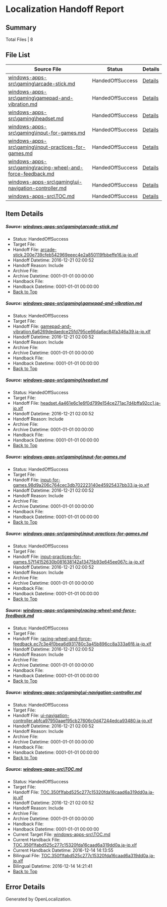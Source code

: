 # <a name='report-top'></a> Localization Handoff Report

## Summary
 Total Files | 8

## File List
 Source File | Status | Details 
 ----------- | ------ | ------- 
 [windows-apps-src\gaming\arcade-stick.md](https://cpubwin.visualstudio.com/windows-uwp/_git/windows-uwp/commit/31dc2428175fc0afc84f30537898748300c7b242?path=windows-apps-src%2Fgaming%2Farcade-stick.md&_a=contents) | HandedOffSuccess | [Details](#9fd90cbb8be3a0b2d234eff8a13a98b7f406aadf3499)
 [windows-apps-src\gaming\gamepad-and-vibration.md](https://cpubwin.visualstudio.com/windows-uwp/_git/windows-uwp/commit/31dc2428175fc0afc84f30537898748300c7b242?path=windows-apps-src%2Fgaming%2Fgamepad-and-vibration.md&_a=contents) | HandedOffSuccess | [Details](#6beb66a46f0908064ddc25cb74b23d0883051c603518)
 [windows-apps-src\gaming\headset.md](https://cpubwin.visualstudio.com/windows-uwp/_git/windows-uwp/commit/31dc2428175fc0afc84f30537898748300c7b242?path=windows-apps-src%2Fgaming%2Fheadset.md&_a=contents) | HandedOffSuccess | [Details](#5306ef31bf20b25a5f2a24dee8bd8b55de2773da3521)
 [windows-apps-src\gaming\input-for-games.md](https://cpubwin.visualstudio.com/windows-uwp/_git/windows-uwp/commit/31dc2428175fc0afc84f30537898748300c7b242?path=windows-apps-src%2Fgaming%2Finput-for-games.md&_a=contents) | HandedOffSuccess | [Details](#81c03f6d5999f56a9d995d089c86c82e229a79b33553)
 [windows-apps-src\gaming\input-practices-for-games.md](https://cpubwin.visualstudio.com/windows-uwp/_git/windows-uwp/commit/31dc2428175fc0afc84f30537898748300c7b242?path=windows-apps-src%2Fgaming%2Finput-practices-for-games.md&_a=contents) | HandedOffSuccess | [Details](#b385b035060de8c837f7bcb3b129361c09dc0e4c3554)
 [windows-apps-src\gaming\racing-wheel-and-force-feedback.md](https://cpubwin.visualstudio.com/windows-uwp/_git/windows-uwp/commit/31dc2428175fc0afc84f30537898748300c7b242?path=windows-apps-src%2Fgaming%2Fracing-wheel-and-force-feedback.md&_a=contents) | HandedOffSuccess | [Details](#5bec43064da2ccd316980ba8b608331256a8c6cf3578)
 [windows-apps-src\gaming\ui-navigation-controller.md](https://cpubwin.visualstudio.com/windows-uwp/_git/windows-uwp/commit/31dc2428175fc0afc84f30537898748300c7b242?path=windows-apps-src%2Fgaming%2Fui-navigation-controller.md&_a=contents) | HandedOffSuccess | [Details](#847e589a0e1ad9d58d9a1156c4df6a9bf4fc69ad3601)
 [windows-apps-src\TOC.md](https://cpubwin.visualstudio.com/windows-uwp/_git/windows-uwp/commit/31dc2428175fc0afc84f30537898748300c7b242?path=windows-apps-src%2FTOC.md&_a=contents) | HandedOffSuccess | [Details](#84a1e68fb703abdcacb139404dccf75a029d60ca8709)

## Item Details
##### <a name='9fd90cbb8be3a0b2d234eff8a13a98b7f406aadf3499'></a> Source: [windows-apps-src\gaming\arcade-stick.md](https://cpubwin.visualstudio.com/windows-uwp/_git/windows-uwp/commit/31dc2428175fc0afc84f30537898748300c7b242?path=windows-apps-src%2Fgaming%2Farcade-stick.md&_a=contents)
* Status: HandedOffSuccess
* Target File: 
* Handoff File: [arcade-stick.200e739cfeb542969eeec4e2a850119fbbeffe16.ja-jp.xlf](https://cpubwin.visualstudio.com/windows-uwp/_git/WDCLib.handoff/commit/b6ba89a4636e28f0c8b555f7e8bd5e5637379682?path=ol-handoff%2Fcpubwin%2Fwindows-uwp.ja-jp%2Fmaster%2Farcade-stick.200e739cfeb542969eeec4e2a850119fbbeffe16.ja-jp.xlf&_a=contents)
* Handoff Datetime: 2016-12-21 02:00:52
* Handoff Reason: Include
* Archive File: 
* Archive Datetime: 0001-01-01 00:00:00
* Handback File: 
* Handback Datetime: 0001-01-01 00:00:00
* [Back to Top](#report-top)

##### <a name='6beb66a46f0908064ddc25cb74b23d0883051c603518'></a> Source: [windows-apps-src\gaming\gamepad-and-vibration.md](https://cpubwin.visualstudio.com/windows-uwp/_git/windows-uwp/commit/31dc2428175fc0afc84f30537898748300c7b242?path=windows-apps-src%2Fgaming%2Fgamepad-and-vibration.md&_a=contents)
* Status: HandedOffSuccess
* Target File: 
* Handoff File: [gamepad-and-vibration.6a6269dedaedce25fd795ce66da6ac84fa346a39.ja-jp.xlf](https://cpubwin.visualstudio.com/windows-uwp/_git/WDCLib.handoff/commit/b6ba89a4636e28f0c8b555f7e8bd5e5637379682?path=ol-handoff%2Fcpubwin%2Fwindows-uwp.ja-jp%2Fmaster%2Fgamepad-and-vibration.6a6269dedaedce25fd795ce66da6ac84fa346a39.ja-jp.xlf&_a=contents)
* Handoff Datetime: 2016-12-21 02:00:52
* Handoff Reason: Include
* Archive File: 
* Archive Datetime: 0001-01-01 00:00:00
* Handback File: 
* Handback Datetime: 0001-01-01 00:00:00
* [Back to Top](#report-top)

##### <a name='5306ef31bf20b25a5f2a24dee8bd8b55de2773da3521'></a> Source: [windows-apps-src\gaming\headset.md](https://cpubwin.visualstudio.com/windows-uwp/_git/windows-uwp/commit/31dc2428175fc0afc84f30537898748300c7b242?path=windows-apps-src%2Fgaming%2Fheadset.md&_a=contents)
* Status: HandedOffSuccess
* Target File: 
* Handoff File: [headset.4a461e6c1e6f0d799e154ce271ac7d4bffa92cc1.ja-jp.xlf](https://cpubwin.visualstudio.com/windows-uwp/_git/WDCLib.handoff/commit/b6ba89a4636e28f0c8b555f7e8bd5e5637379682?path=ol-handoff%2Fcpubwin%2Fwindows-uwp.ja-jp%2Fmaster%2Fheadset.4a461e6c1e6f0d799e154ce271ac7d4bffa92cc1.ja-jp.xlf&_a=contents)
* Handoff Datetime: 2016-12-21 02:00:52
* Handoff Reason: Include
* Archive File: 
* Archive Datetime: 0001-01-01 00:00:00
* Handback File: 
* Handback Datetime: 0001-01-01 00:00:00
* [Back to Top](#report-top)

##### <a name='81c03f6d5999f56a9d995d089c86c82e229a79b33553'></a> Source: [windows-apps-src\gaming\input-for-games.md](https://cpubwin.visualstudio.com/windows-uwp/_git/windows-uwp/commit/31dc2428175fc0afc84f30537898748300c7b242?path=windows-apps-src%2Fgaming%2Finput-for-games.md&_a=contents)
* Status: HandedOffSuccess
* Target File: 
* Handoff File: [input-for-games.98d9a206c764cec3db702223140e45925437bb33.ja-jp.xlf](https://cpubwin.visualstudio.com/windows-uwp/_git/WDCLib.handoff/commit/b6ba89a4636e28f0c8b555f7e8bd5e5637379682?path=ol-handoff%2Fcpubwin%2Fwindows-uwp.ja-jp%2Fmaster%2Finput-for-games.98d9a206c764cec3db702223140e45925437bb33.ja-jp.xlf&_a=contents)
* Handoff Datetime: 2016-12-21 02:00:52
* Handoff Reason: Include
* Archive File: 
* Archive Datetime: 0001-01-01 00:00:00
* Handback File: 
* Handback Datetime: 0001-01-01 00:00:00
* [Back to Top](#report-top)

##### <a name='b385b035060de8c837f7bcb3b129361c09dc0e4c3554'></a> Source: [windows-apps-src\gaming\input-practices-for-games.md](https://cpubwin.visualstudio.com/windows-uwp/_git/windows-uwp/commit/31dc2428175fc0afc84f30537898748300c7b242?path=windows-apps-src%2Fgaming%2Finput-practices-for-games.md&_a=contents)
* Status: HandedOffSuccess
* Target File: 
* Handoff File: [input-practices-for-games.57f14152630b081638142a13475b93e645ee067c.ja-jp.xlf](https://cpubwin.visualstudio.com/windows-uwp/_git/WDCLib.handoff/commit/b6ba89a4636e28f0c8b555f7e8bd5e5637379682?path=ol-handoff%2Fcpubwin%2Fwindows-uwp.ja-jp%2Fmaster%2Finput-practices-for-games.57f14152630b081638142a13475b93e645ee067c.ja-jp.xlf&_a=contents)
* Handoff Datetime: 2016-12-21 02:00:52
* Handoff Reason: Include
* Archive File: 
* Archive Datetime: 0001-01-01 00:00:00
* Handback File: 
* Handback Datetime: 0001-01-01 00:00:00
* [Back to Top](#report-top)

##### <a name='5bec43064da2ccd316980ba8b608331256a8c6cf3578'></a> Source: [windows-apps-src\gaming\racing-wheel-and-force-feedback.md](https://cpubwin.visualstudio.com/windows-uwp/_git/windows-uwp/commit/31dc2428175fc0afc84f30537898748300c7b242?path=windows-apps-src%2Fgaming%2Fracing-wheel-and-force-feedback.md&_a=contents)
* Status: HandedOffSuccess
* Target File: 
* Handoff File: [racing-wheel-and-force-feedback.ec7c3e4f0bea6d931780c3a45b896cc8a333a6f8.ja-jp.xlf](https://cpubwin.visualstudio.com/windows-uwp/_git/WDCLib.handoff/commit/b6ba89a4636e28f0c8b555f7e8bd5e5637379682?path=ol-handoff%2Fcpubwin%2Fwindows-uwp.ja-jp%2Fmaster%2Fracing-wheel-and-force-feedback.ec7c3e4f0bea6d931780c3a45b896cc8a333a6f8.ja-jp.xlf&_a=contents)
* Handoff Datetime: 2016-12-21 02:00:52
* Handoff Reason: Include
* Archive File: 
* Archive Datetime: 0001-01-01 00:00:00
* Handback File: 
* Handback Datetime: 0001-01-01 00:00:00
* [Back to Top](#report-top)

##### <a name='847e589a0e1ad9d58d9a1156c4df6a9bf4fc69ad3601'></a> Source: [windows-apps-src\gaming\ui-navigation-controller.md](https://cpubwin.visualstudio.com/windows-uwp/_git/windows-uwp/commit/31dc2428175fc0afc84f30537898748300c7b242?path=windows-apps-src%2Fgaming%2Fui-navigation-controller.md&_a=contents)
* Status: HandedOffSuccess
* Target File: 
* Handoff File: [ui-navigation-controller.abfca97950aaef95cb27606c0d47244edca93480.ja-jp.xlf](https://cpubwin.visualstudio.com/windows-uwp/_git/WDCLib.handoff/commit/b6ba89a4636e28f0c8b555f7e8bd5e5637379682?path=ol-handoff%2Fcpubwin%2Fwindows-uwp.ja-jp%2Fmaster%2Fui-navigation-controller.abfca97950aaef95cb27606c0d47244edca93480.ja-jp.xlf&_a=contents)
* Handoff Datetime: 2016-12-21 02:00:52
* Handoff Reason: Include
* Archive File: 
* Archive Datetime: 0001-01-01 00:00:00
* Handback File: 
* Handback Datetime: 0001-01-01 00:00:00
* [Back to Top](#report-top)

##### <a name='84a1e68fb703abdcacb139404dccf75a029d60ca8709'></a> Source: [windows-apps-src\TOC.md](https://cpubwin.visualstudio.com/windows-uwp/_git/windows-uwp/commit/31dc2428175fc0afc84f30537898748300c7b242?path=windows-apps-src%2FTOC.md&_a=contents)
* Status: HandedOffSuccess
* Target File: 
* Handoff File: [TOC.350f1fabd525c277c15320fda16caad6a319dd0a.ja-jp.xlf](https://cpubwin.visualstudio.com/windows-uwp/_git/WDCLib.handoff/commit/b6ba89a4636e28f0c8b555f7e8bd5e5637379682?path=ol-handoff%2Fcpubwin%2Fwindows-uwp.ja-jp%2Fmaster%2FTOC.350f1fabd525c277c15320fda16caad6a319dd0a.ja-jp.xlf&_a=contents)
* Handoff Datetime: 2016-12-21 02:00:52
* Handoff Reason: Include
* Archive File: 
* Archive Datetime: 0001-01-01 00:00:00
* Handback File: 
* Handback Datetime: 0001-01-01 00:00:00
* Current Target File: [windows-apps-src\TOC.md](https://cpubwin.visualstudio.com/windows-uwp/_git/windows-uwp.ja-jp/commit/49ae1eb7110d047383f1f3e6e3b4c53fc609d633?path=windows-apps-src%2FTOC.md&_a=contents)
* Current Handback File: [TOC.350f1fabd525c277c15320fda16caad6a319dd0a.ja-jp.xlf](https://cpubwin.visualstudio.com/windows-uwp/_git/WDCLib.handback/commit/674e35ee18fe66a2b4c02bcd57b9c64ebcbca0e0?path=ol-handback%2Fcpubwin%2Fwindows-uwp.ja-jp%2Fmaster%2FTOC.350f1fabd525c277c15320fda16caad6a319dd0a.ja-jp.xlf&_a=contents)
* Current Handback Datetime: 2016-12-14 14:13:55
* Bilingual File: [TOC.350f1fabd525c277c15320fda16caad6a319dd0a.ja-jp.xlf](https://cpubwin.visualstudio.com/windows-uwp/_git/WDCLib.handback/commit/674e35ee18fe66a2b4c02bcd57b9c64ebcbca0e0?path=ol-handback%2Fcpubwin%2Fwindows-uwp.ja-jp%2Fmaster%2FTOC.350f1fabd525c277c15320fda16caad6a319dd0a.ja-jp.xlf&_a=contents)
* Bilingual Datetime: 2016-12-14 14:21:41
* [Back to Top](#report-top)


## Error Details

Generated by OpenLocalization.
